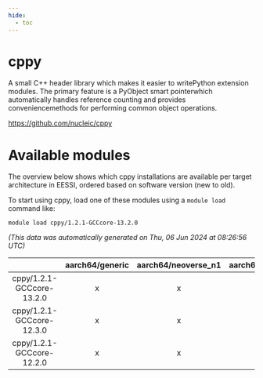 ```yaml
---
hide:
  - toc
---
```


cppy
====


A small C++ header library which makes it easier to writePython extension modules. The primary feature is a PyObject smart pointerwhich automatically handles reference counting and provides conveniencemethods for performing common object operations.

https://github.com/nucleic/cppy
# Available modules


The overview below shows which cppy installations are available per target architecture in EESSI, ordered based on software version (new to old).

To start using cppy, load one of these modules using a `module load` command like:

```shell
module load cppy/1.2.1-GCCcore-13.2.0
```

*(This data was automatically generated on Thu, 06 Jun 2024 at 08:26:56 UTC)*  

| |aarch64/generic|aarch64/neoverse_n1|aarch64/neoverse_v1|x86_64/generic|x86_64/amd/zen2|x86_64/amd/zen3|x86_64/intel/haswell|x86_64/intel/skylake_avx512|
| :---: | :---: | :---: | :---: | :---: | :---: | :---: | :---: | :---: |
|cppy/1.2.1-GCCcore-13.2.0|x|x|x|x|x|x|x|x|
|cppy/1.2.1-GCCcore-12.3.0|x|x|x|x|x|x|x|x|
|cppy/1.2.1-GCCcore-12.2.0|x|x|x|x|x|x|x|x|
